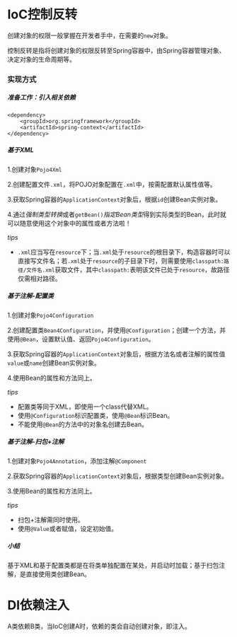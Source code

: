 # IoC控制反转

创建对象的权限一般掌握在开发者手中，在需要的`new`对象。

控制反转是指将创建对象的权限反转至Spring容器中，由Spring容器管理对象、决定对象的生命周期等。

### 实现方式
##### 准备工作：引入相关依赖
```
<dependency>
    <groupId>org.springframework</groupId>
    <artifactId>spring-context</artifactId>
</dependency>
```
##### 基于XML

1.创建对象`Pojo4Xml`

2.创建配置文件`.xml`，将POJO对象配置在`.xml`中，按需配置默认属性值等。

3.获取Spring容器的`ApplicationContext`对象后，根据`id`创建Bean实例对象。

4.通过*强制类型转换*或者`getBean()`*指定Bean类型*得到实际类型的Bean，此时就可以随意使用这个对象中的属性或者方法啦！

*tips*

- `.xml`应当写在`resource`下；当`.xml`处于`resource`的根目录下，构造容器时可以直接写文件名；若`.xml`处于`resource`的子目录下时，则需要使用`classpath:路径/文件名.xml`获取文件，其中`classpath:`表明该文件已处于`resource`，故路径仅需相对路径。


##### 基于注解-配置类
1.创建对象`Pojo4Configuration`

2.创建配置类`Bean4Configuration`，并使用`@Configuration`；创建一个方法，并使用`@Bean`，设置默认值、返回`Pojo4Configuration`。

3.获取Spring容器的`ApplicationContext`对象后，根据方法名或者注解的属性值`value`或`name`创建Bean实例对象。

4.使用Bean的属性和方法同上。

*tips*

- 配置类等同于XML，即使用一个class代替XML。
- 使用`@Configuration`标识配置类，使用`@Bean`标识Bean。
- 不能使用`@Bean`的方法中的对象名创建去Bean。

##### 基于注解-扫包+注解

1.创建对象`Pojo4Annotation`，添加注解`@Component`

2.获取Spring容器的`ApplicationContext`对象后，根据类型创建Bean实例对象。

3.使用Bean的属性和方法同上。

*tips*

- 扫包+注解需同时使用。
- 使用`@Value`或者赋值，设定初始值。

##### 小结
基于XML和基于配置类都是在将类单独配置在某处，并启动时加载；基于扫包注解，是直接使用类创建Bean。

# DI依赖注入 
A类依赖B类，当IoC创建A时，依赖的类会自动创建对象，即注入。
